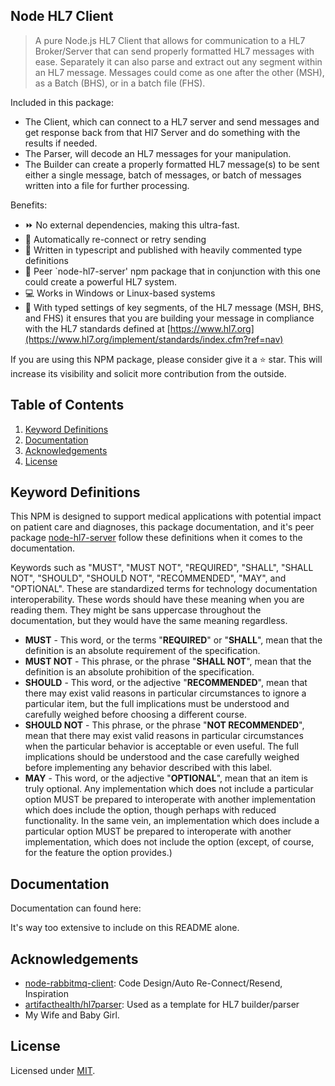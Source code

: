 ## Node HL7 Client

> A pure Node.js HL7 Client
that allows for communication to a HL7 Broker/Server that can send properly formatted HL7 messages with ease.
Separately it can also parse and extract out any segment within an HL7 message.
Messages could come as one after the other (MSH), as a Batch (BHS), or in a batch file (FHS).

Included in this package:
* The Client, which can connect to a HL7 server and send messages and get response back from that Hl7 Server and do something with the results if needed.
* The Parser, will decode an HL7 messages for your manipulation.
* The Builder can create a properly formatted HL7 message(s) to be sent either a single message, batch of messages, or batch of messages written into a file for further processing.

Benefits:

- :fast_forward: No external dependencies, making this ultra-fast.
- :electric_plug: Automatically re-connect or retry sending
- :memo: Written in typescript and published with heavily commented type definitions
- :bust_in_silhouette: Peer `node-hl7-server' npm package that in conjunction with this one could create a powerful HL7 system.
- :computer: Works in Windows or Linux-based systems
- :guide_dog: With typed settings of key segments, of the HL7 message (MSH, BHS, and FHS) it ensures that you are building your message in compliance with the HL7 standards defined at [https://www.hl7.org](https://www.hl7.org/implement/standards/index.cfm?ref=nav)

If you are using this NPM package, please consider give it a :star: star.
This will increase its visibility and solicit more contribution from the outside.

## Table of Contents

1. [Keyword Definitions](#Keyword-Definitions)
2. [Documentation](#documentation)
3. [Acknowledgements](#acknowledgements)
4. [License](#license)

## Keyword Definitions

This NPM is designed to support medical applications with potential impact on patient care and diagnoses, this package documentation, and it's peer package [node-hl7-server]() follow these definitions when it comes to the documentation.

Keywords such as "MUST", "MUST NOT", "REQUIRED",
"SHALL", "SHALL NOT", "SHOULD", "SHOULD NOT", "RECOMMENDED", "MAY", and "OPTIONAL".
These are standardized terms for  technology documentation interoperability.
These words should have these meaning when you are reading them.
They might be sans uppercase throughout the documentation, but they would have the same meaning regardless.

* **MUST** - This word, or the terms "**REQUIRED**" or "**SHALL**", mean that the definition is an absolute requirement of the specification.
* **MUST NOT** - This phrase, or the phrase "**SHALL NOT**", mean that the definition is an absolute prohibition of the specification.
* **SHOULD** - This word, or the adjective "**RECOMMENDED**", mean that there may exist valid reasons in particular circumstances to ignore a particular item, but the full implications must be understood and carefully weighed before choosing a different course.
* **SHOULD NOT** - This phrase, or the phrase "**NOT RECOMMENDED**", mean that there may exist valid reasons in particular circumstances when the particular behavior is acceptable or even useful. The full implications should be understood and the case carefully weighed before implementing any behavior described with this label.
* **MAY** - This word, or the adjective "**OPTIONAL**",  mean that an item is truly optional.  Any implementation which does not include a particular option MUST be prepared to interoperate with another implementation which does include the option, though perhaps with reduced functionality. In the same vein, an implementation which does include a particular option MUST be prepared to interoperate with another implementation, which does not include the option (except, of course, for the feature the option provides.)

## Documentation

Documentation can found here:

It's way too extensive to include on this README alone.

## Acknowledgements

- [node-rabbitmq-client](https://github.com/cody-greene/node-rabbitmq-client): Code Design/Auto Re-Connect/Resend, Inspiration
- [artifacthealth/hl7parser](https://github.com/artifacthealth/hl7parser): Used as a template for HL7 builder/parser
- My Wife and Baby Girl.

## License

Licensed under [MIT](LICENSE).